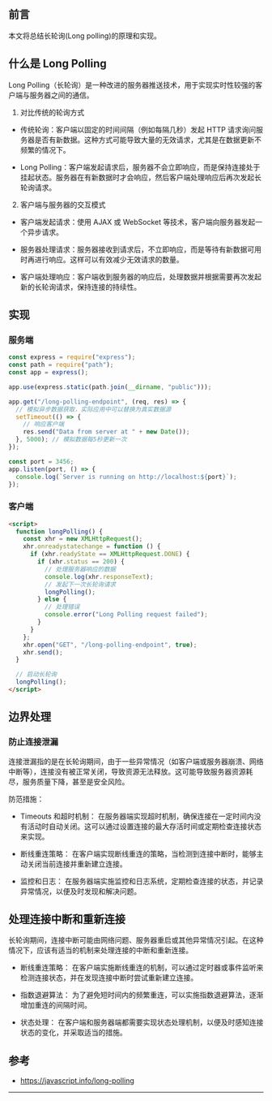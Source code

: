 ## 前言

本文将总结长轮询(Long polling)的原理和实现。

## 什么是 Long Polling

Long Polling（长轮询）是一种改进的服务器推送技术，用于实现实时性较强的客户端与服务器之间的通信。

1. 对比传统的轮询方式

- 传统轮询：客户端以固定的时间间隔（例如每隔几秒）发起 HTTP 请求询问服务器是否有新数据。这种方式可能导致大量的无效请求，尤其是在数据更新不频繁的情况下。

- Long Polling：客户端发起请求后，服务器不会立即响应，而是保持连接处于挂起状态。服务器在有新数据时才会响应，然后客户端处理响应后再次发起长轮询请求。

2. 客户端与服务器的交互模式

- 客户端发起请求：使用 AJAX 或 WebSocket 等技术，客户端向服务器发起一个异步请求。

- 服务器处理请求：服务器接收到请求后，不立即响应，而是等待有新数据可用时再进行响应。这样可以有效减少无效请求的数量。

- 客户端处理响应：客户端收到服务器的响应后，处理数据并根据需要再次发起新的长轮询请求，保持连接的持续性。

## 实现

### 服务端

```js
const express = require("express");
const path = require("path");
const app = express();

app.use(express.static(path.join(__dirname, "public")));

app.get("/long-polling-endpoint", (req, res) => {
  // 模拟异步数据获取，实际应用中可以替换为真实数据源
  setTimeout(() => {
    // 响应客户端
    res.send("Data from server at " + new Date());
  }, 5000); // 模拟数据每5秒更新一次
});

const port = 3456;
app.listen(port, () => {
  console.log(`Server is running on http://localhost:${port}`);
});
```

### 客户端

```html
<script>
  function longPolling() {
    const xhr = new XMLHttpRequest();
    xhr.onreadystatechange = function () {
      if (xhr.readyState == XMLHttpRequest.DONE) {
        if (xhr.status == 200) {
          // 处理服务器响应的数据
          console.log(xhr.responseText);
          // 发起下一次长轮询请求
          longPolling();
        } else {
          // 处理错误
          console.error("Long Polling request failed");
        }
      }
    };
    xhr.open("GET", "/long-polling-endpoint", true);
    xhr.send();
  }

  // 启动长轮询
  longPolling();
</script>
```

## 边界处理

### 防止连接泄漏

连接泄漏指的是在长轮询期间，由于一些异常情况（如客户端或服务器崩溃、网络中断等），连接没有被正常关闭，导致资源无法释放。这可能导致服务器资源耗尽，服务质量下降，甚至是安全风险。

防范措施：

- Timeouts 和超时机制： 在服务器端实现超时机制，确保连接在一定时间内没有活动时自动关闭。这可以通过设置连接的最大存活时间或定期检查连接状态来实现。

- 断线重连策略： 在客户端实现断线重连的策略，当检测到连接中断时，能够主动关闭当前连接并重新建立连接。

- 监控和日志： 在服务器端实施监控和日志系统，定期检查连接的状态，并记录异常情况，以便及时发现和解决问题。

## 处理连接中断和重新连接

长轮询期间，连接中断可能由网络问题、服务器重启或其他异常情况引起。在这种情况下，应该有适当的机制来处理连接的中断和重新连接。

- 断线重连策略： 在客户端实施断线重连的机制，可以通过定时器或事件监听来检测连接状态，并在发现连接中断时尝试重新建立连接。

- 指数退避算法： 为了避免短时间内的频繁重连，可以实施指数退避算法，逐渐增加重连的间隔时间。

- 状态处理： 在客户端和服务器端都需要实现状态处理机制，以便及时感知连接状态的变化，并采取适当的措施。

## 参考

- https://javascript.info/long-polling

---
